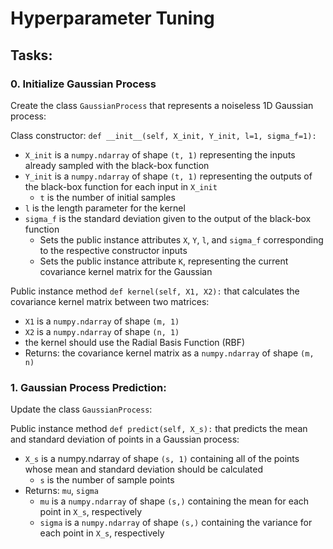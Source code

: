 # Hyperparameter Tuning

## Tasks:

### 0. Initialize Gaussian Process
Create the class ``GaussianProcess`` that represents a noiseless 1D Gaussian process:

Class constructor: ``def __init__(self, X_init, Y_init, l=1, sigma_f=1):``
- ``X_init`` is a ``numpy.ndarray`` of shape ``(t, 1)`` representing the inputs already sampled with the black-box function
- ``Y_init`` is a ``numpy.ndarray`` of shape ``(t, 1)`` representing the outputs of the black-box function for each input in ``X_init``
  - ``t`` is the number of initial samples
- ``l`` is the length parameter for the kernel
- ``sigma_f`` is the standard deviation given to the output of the black-box function
  - Sets the public instance attributes ``X``, ``Y``, ``l``, and ``sigma_f`` corresponding to the respective constructor inputs
  - Sets the public instance attribute ``K``, representing the current covariance kernel matrix for the Gaussian 

Public instance method ``def kernel(self, X1, X2):`` that calculates the covariance kernel matrix between two matrices:
- ``X1`` is a ``numpy.ndarray`` of shape ``(m, 1)``
- ``X2`` is a ``numpy.ndarray`` of shape ``(n, 1)``
- the kernel should use the Radial Basis Function (RBF)
- Returns: the covariance kernel matrix as a ``numpy.ndarray`` of shape ``(m, n)``

### 1. Gaussian Process Prediction:
Update the class ``GaussianProcess``:

Public instance method ``def predict(self, X_s):`` that predicts the mean and standard deviation of points in a Gaussian process:
- ``X_s`` is a numpy.ndarray of shape ``(s, 1)`` containing all of the points whose mean and standard deviation should be calculated
  - ``s`` is the number of sample points
- Returns: ``mu``, ``sigma``
  - ``mu`` is a ``numpy.ndarray`` of shape ``(s,)`` containing the mean for each point in ``X_s``, respectively
  - ``sigma`` is a ``numpy.ndarray`` of shape ``(s,)`` containing the variance for each point in ``X_s``, respectively
